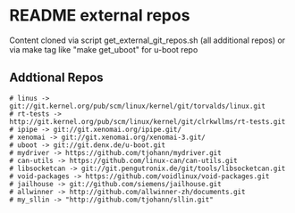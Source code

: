 README external repos
=========

Content cloned via script get_external_git_repos.sh (all additional repos) or via make tag like "make get_uboot" for u-boot repo


Addtional Repos
-------------------

	# linus -> git://git.kernel.org/pub/scm/linux/kernel/git/torvalds/linux.git
	# rt-tests -> http://git.kernel.org/pub/scm/linux/kernel/git/clrkwllms/rt-tests.git
	# ipipe -> git://git.xenomai.org/ipipe.git/
	# xenomai -> git://git.xenomai.org/xenomai-3.git/
	# uboot -> git://git.denx.de/u-boot.git
	# mydriver -> https://github.com/tjohann/mydriver.git
	# can-utils -> https://github.com/linux-can/can-utils.git
	# libsocketcan -> git://git.pengutronix.de/git/tools/libsocketcan.git
	# void-packages -> https://github.com/voidlinux/void-packages.git
	# jailhouse -> git://github.com/siemens/jailhouse.git
	# allwinner -> http://github.com/allwinner-zh/documents.git
	# my_sllin -> "http://github.com/tjohann/sllin.git"


